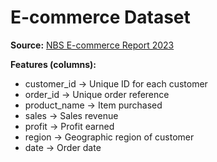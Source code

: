 # E-commerce Dataset  

**Source:** [NBS E-commerce Report 2023](https://nigerianstat.gov.ng/)  

**Features (columns):**  
- customer_id → Unique ID for each customer  
- order_id → Unique order reference  
- product_name → Item purchased  
- sales → Sales revenue  
- profit → Profit earned  
- region → Geographic region of customer  
- date → Order date  
